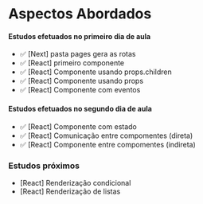 # Aspectos Abordados

#### Estudos efetuados no primeiro dia de aula

- ✅ [Next] pasta pages gera as rotas
- ✅ [React] primeiro componente
- ✅ [React] Componente usando props.children
- ✅ [React] Componente usando props
- ✅ [React] Componente com eventos

#### Estudos efetuados no segundo dia de aula

- ✅ [React] Componente com estado
- ✅ [React] Comunicação entre compomentes (direta)
- ✅ [React] Componente entre compomentes (indireta)

### Estudos próximos

- [React] Renderização condicional
- [React] Renderização de listas
